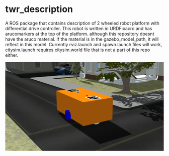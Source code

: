 # twr_description

A ROS package that contains description of 2 wheeled robot platform with differential drive controller. 
This robot is written in URDF:xacro and has arucomarkers at the top of the platform. although this repository doesnt have the aruco material. 
If the material is in the gazebo_model_path, it will reflect in this model.
Currently rviz.launch and spawn.launch files will work, citysim.launch requires citysim.world file that is not a part of this repo either.

![Screenshot](./images/robot.png)
